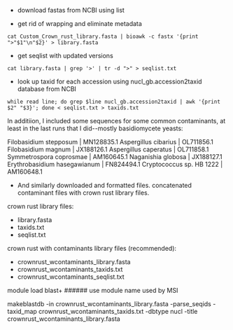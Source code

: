 * download fastas from NCBI using list

* get rid of wrapping and eliminate metadata

```
cat Custom_Crown_rust_library.fasta | bioawk -c fastx '{print ">"$1"\n"$2}' > library.fasta
```

* get seqlist with updated versions

```
cat library.fasta | grep '>' | tr -d ">" > seqlist.txt
```

* look up taxid for each accession using nucl_gb.accession2taxid database from NCBI

```
while read line; do grep $line nucl_gb.accession2taxid | awk '{print $2" "$3}'; done < seqlist.txt > taxids.txt
```


In additiion, I included some sequences for some common contaminants, at least in the last runs that I did--mostly basidiomycete yeasts:

Filobasidium stepposum                     | MN128835.1
Aspergillus cibarius                       | OL711856.1
Filobasidium magnum                        | JX188126.1
Aspergillus caperatus                      | OL711858.1
Symmetrospora coprosmae                    | AM160645.1
Naganishia globosa                         | JX188127.1
Erythrobasidium hasegawianum               | FN824494.1
Cryptococcus sp. HB 1222                   | AM160648.1

* And similarly downloaded and formatted files. concatenated contaminant files with crown rust library files.

crown rust library files:
* library.fasta
* taxids.txt
* seqlist.txt

crown rust with contaminants library files (recommended):
* crownrust_wcontaminants_library.fasta
* crownrust_wcontaminants_taxids.txt
* crownrust_wcontaminants_seqlist.txt


module load blast+ ###### use module name used by MSI

makeblastdb -in crownrust_wcontaminants_library.fasta -parse_seqids -taxid_map crownrust_wcontaminants_taxids.txt -dbtype nucl -title crownrust_wcontaminants_library.fasta


	
